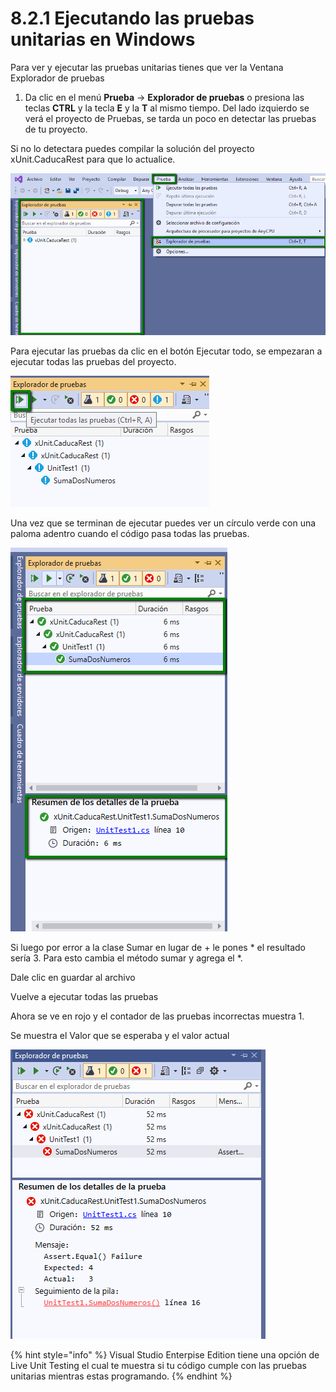 # 8.2.1 Ejecutando las pruebas unitarias en Windows

Para ver y ejecutar las pruebas unitarias tienes que ver la Ventana Explorador de pruebas

1. Da clic en el menú **Prueba** -&gt; **Explorador de pruebas** o presiona las teclas **CTRL** y la tecla **E** y la **T** al mismo tiempo. Del lado izquierdo se verá el proyecto de Pruebas, se tarda un poco en detectar las pruebas de tu proyecto. 

Si no lo detectara puedes compilar la solución del proyecto xUnit.CaducaRest para que lo actualice.

![](../../.gitbook/assets/image%20%28248%29.png)

Para ejecutar las pruebas da clic en el botón Ejecutar todo, se empezaran a ejecutar todas las pruebas del proyecto.

![](../../.gitbook/assets/image%20%285%29.png)

Una vez que se terminan de ejecutar puedes ver un círculo verde con una paloma adentro cuando el código pasa todas las pruebas. 

![](../../.gitbook/assets/image%20%287%29.png)

Si luego por error a la clase Sumar en lugar de + le pones \* el resultado sería 3. Para esto cambia el método sumar y agrega el \*.

Dale clic en guardar al archivo

Vuelve a ejecutar todas las pruebas

Ahora se ve en rojo y el contador de las pruebas incorrectas muestra 1.

Se muestra el Valor que se esperaba y el valor actual

![](../../.gitbook/assets/image%20%2851%29.png)

{% hint style="info" %}
Visual Studio Enterpise Edition tiene una opción de Live Unit Testing el cual te muestra si tu código cumple con las pruebas unitarias mientras estas programando.
{% endhint %}

